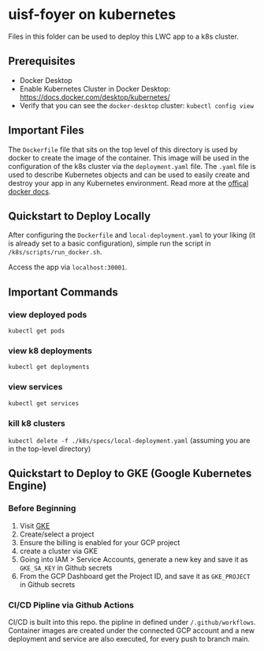 # uisf-foyer on kubernetes

Files in this folder can be used to deploy this LWC app to a k8s cluster.

## Prerequisites
- Docker Desktop 
- Enable Kubernetes Cluster in Docker Desktop: https://docs.docker.com/desktop/kubernetes/
- Verify that you can see the `docker-desktop` cluster: `kubectl config view`

## Important Files
The `Dockerfile` file that sits on the top level of this directory is used by docker to create the image of the
container. This image will be used in the configuration of the k8s cluster via the `deployment.yaml` file. The
`.yaml` file is used to describe Kubernetes objects and can be used to easily create and destroy your app in any
Kubernetes environment. Read more at the [offical docker docs](https://docs.docker.com/get-started/kube-deploy/).

## Quickstart to Deploy Locally
After configuring the `Dockerfile` and `local-deployment.yaml` to your liking (it is already set to a basic configuration),
simple run the script in `/k8s/scripts/run_docker.sh`.

Access the app via `localhost:30001`.
## Important Commands
### view deployed pods
`kubectl get pods`

### view k8 deployments
`kubectl get deployments`
### view services
`kubectl get services`

### kill k8 clusters
`kubectl delete -f ./k8s/specs/local-deployment.yaml` (assuming you are in the top-level directory)

## Quickstart to Deploy to GKE (Google Kubernetes Engine)
### Before Beginning
1. Visit [GKE](https://console.cloud.google.com/projectselector2/kubernetes)
2. Create/select a project
3. Ensure the billing is enabled for your GCP project
4. create a cluster via GKE
5. Going into IAM > Service Accounts, generate a new key and save it as `GKE_SA_KEY` in Github secrets
6. From the GCP Dashboard get the Project ID, and save it as `GKE_PROJECT` in Github secrets

### CI/CD Pipline via Github Actions
CI/CD is built into this repo. the pipline in defined under `/.github/workflows`. Container images are
created under the connected GCP account and a new deployment and service are also executed, for every 
push to branch main.

